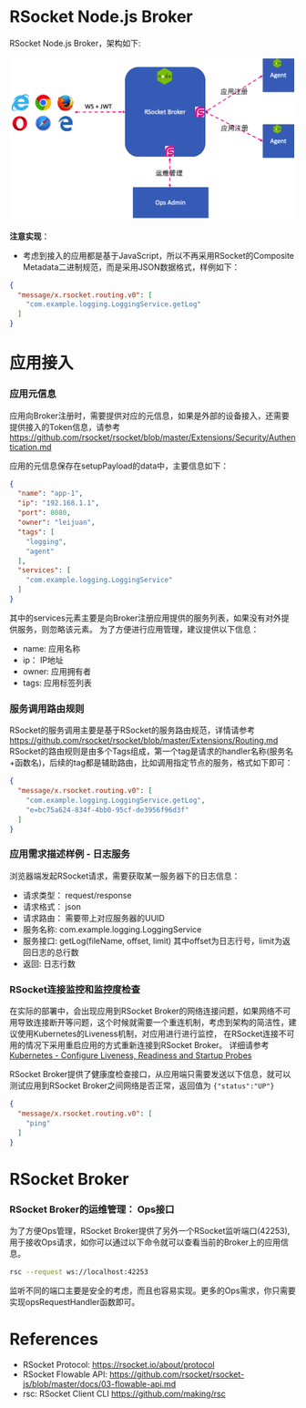 RSocket Node.js Broker
=======================

RSocket Node.js Broker，架构如下:

![RSocket Broker Architecture](architecture.png)

**注意实现**：

* 考虑到接入的应用都是基于JavaScript，所以不再采用RSocket的Composite Metadata二进制规范，而是采用JSON数据格式，样例如下：

```json
{
  "message/x.rsocket.routing.v0": [
    "com.example.logging.LoggingService.getLog"
  ]
}
```

# 应用接入

### 应用元信息

应用向Broker注册时，需要提供对应的元信息，如果是外部的设备接入，还需要提供接入的Token信息，请参考 https://github.com/rsocket/rsocket/blob/master/Extensions/Security/Authentication.md

应用的元信息保存在setupPayload的data中，主要信息如下：

```json
{
  "name": "app-1",
  "ip": "192.168.1.1",
  "port": 8080,
  "owner": "leijuan",
  "tags": [
    "logging",
    "agent"
  ],
  "services": [
    "com.example.logging.LoggingService"
  ]
}
```

其中的services元素主要是向Broker注册应用提供的服务列表，如果没有对外提供服务，则忽略该元素。 为了方便进行应用管理，建议提供以下信息：

* name: 应用名称
* ip： IP地址
* owner: 应用拥有者
* tags: 应用标签列表

### 服务调用路由规则

RSocket的服务调用主要是基于RSocket的服务路由规范，详情请参考 https://github.com/rsocket/rsocket/blob/master/Extensions/Routing.md
RSocket的路由规则是由多个Tags组成，第一个tag是请求的handler名称(服务名+函数名)，后续的tag都是辅助路由，比如调用指定节点的服务，格式如下即可：

```json
{
  "message/x.rsocket.routing.v0": [
    "com.example.logging.LoggingService.getLog",
    "e=bc75a624-834f-4bb0-95cf-de3956f96d3f"
  ]
}
```

### 应用需求描述样例 - 日志服务

浏览器端发起RSocket请求，需要获取某一服务器下的日志信息：

* 请求类型： request/response
* 请求格式： json
* 请求路由： 需要带上对应服务器的UUID
* 服务名称: com.example.logging.LoggingService
* 服务接口: getLog(fileName, offset, limit) 其中offset为日志行号，limit为返回日志的总行数
* 返回: 日志行数

### RSocket连接监控和监控度检查

在实际的部署中，会出现应用到RSocket Broker的网络连接问题，如果网络不可用导致连接断开等问题，这个时候就需要一个重连机制，考虑到架构的简洁性，建议使用Kubernetes的Liveness机制，对应用进行进行监控，
在RSocket连接不可用的情况下采用重启应用的方式重新连接到RSocket Broker。 详细请参考 [Kubernetes - Configure Liveness, Readiness and Startup Probes](https://kubernetes.io/docs/tasks/configure-pod-container/configure-liveness-readiness-startup-probes/)

RSocket Broker提供了健康度检查接口，从应用端只需要发送以下信息，就可以测试应用到RSocket Broker之间网络是否正常，返回值为 `{"status":"UP"}` 

```json
{
  "message/x.rsocket.routing.v0": [
    "ping"
  ]
}
```

# RSocket Broker

### RSocket Broker的运维管理： Ops接口

为了方便Ops管理，RSocket Broker提供了另外一个RSocket监听端口(42253), 用于接收Ops请求，如你可以通过以下命令就可以查看当前的Broker上的应用信息。

```bash
rsc --request ws://localhost:42253
```

监听不同的端口主要是安全的考虑，而且也容易实现。更多的Ops需求，你只需要实现opsRequestHandler函数即可。

# References

* RSocket Protocol: https://rsocket.io/about/protocol
* RSocket Flowable API: https://github.com/rsocket/rsocket-js/blob/master/docs/03-flowable-api.md
* rsc: RSocket Client CLI https://github.com/making/rsc
